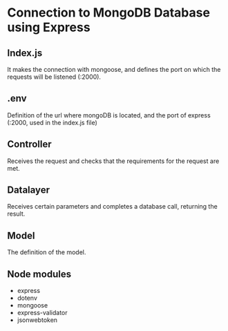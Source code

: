 # Connection to MongoDB Database using Express

## Index.js

It makes the connection with mongoose, and defines the port on which the requests will be listened (:2000).

## .env

Definition of the url where mongoDB is located, and the port of express (:2000, used in the index.js file)

## Controller

Receives the request and checks that the requirements for the request are met.

## Datalayer

Receives certain parameters and completes a database call, returning the result.

## Model

The definition of the model.

## Node modules

- express
- dotenv
- mongoose
- express-validator
- jsonwebtoken
